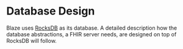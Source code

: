 # Database Design

Blaze uses [RocksDB](https://rocksdb.org) as its database. A detailed description how the database abstractions, a FHIR server needs, are designed on top of RocksDB will follow.
